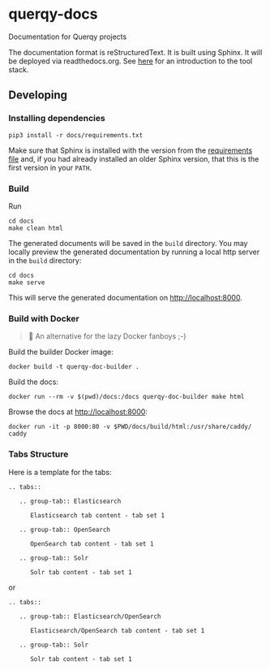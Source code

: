# querqy-docs
Documentation for Querqy projects

The documentation format is reStructuredText. It is built using Sphinx. It will
be deployed via readthedocs.org. See [here](https://docs.readthedocs.io/en/stable/intro/getting-started-with-sphinx.html) for an introduction to the tool stack.

## Developing

### Installing dependencies
```
pip3 install -r docs/requirements.txt
```
Make sure that Sphinx is installed with the version from the [requirements file](docs/requirements.txt) and, if you had already
installed an older Sphinx version, that this is the first version in your `PATH`.

### Build

Run
```
cd docs
make clean html
```
The generated documents will be saved in the `build` directory.
You may locally preview the generated documentation by running a local http server in the `build` directory:
```
cd docs
make serve
```
This will serve the generated documentation on [http://localhost:8000](http://localhost:8000).

### Build with Docker

> 🐳 An alternative for the lazy Docker fanboys ;-)

Build the builder Docker image:

```
docker build -t querqy-doc-builder .
```

Build the docs:

```
docker run --rm -v $(pwd)/docs:/docs querqy-doc-builder make html
```

Browse the docs at [http://localhost:8000](http://localhost:8000):

```
docker run -it -p 8000:80 -v $PWD/docs/build/html:/usr/share/caddy/ caddy
```


### Tabs Structure

Here is a template for the tabs:

```
.. tabs::

   .. group-tab:: Elasticsearch

      Elasticsearch tab content - tab set 1

   .. group-tab:: OpenSearch

      OpenSearch tab content - tab set 1

   .. group-tab:: Solr

      Solr tab content - tab set 1
```

or


```
.. tabs::

   .. group-tab:: Elasticsearch/OpenSearch

      Elasticsearch/OpenSearch tab content - tab set 1

   .. group-tab:: Solr

      Solr tab content - tab set 1
```
